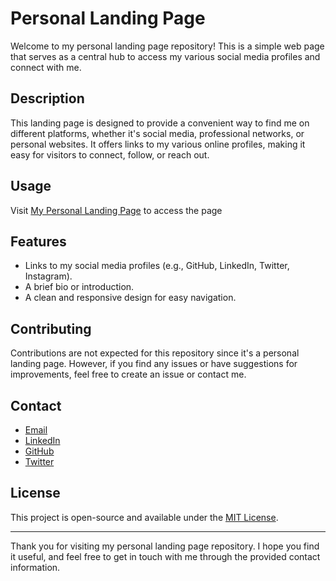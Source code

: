 # Personal Landing Page

Welcome to my personal landing page repository! This is a simple web page that serves as a central hub to access my various social media profiles and connect with me.

## Description

This landing page is designed to provide a convenient way to find me on different platforms, whether it's social media, professional networks, or personal websites. It offers links to my various online profiles, making it easy for visitors to connect, follow, or reach out.

## Usage

Visit [My Personal Landing Page](https://codexabq.github.io/personalweb/) to access the page
## Features

- Links to my social media profiles (e.g., GitHub, LinkedIn, Twitter, Instagram).
- A brief bio or introduction.
- A clean and responsive design for easy navigation.

## Contributing

Contributions are not expected for this repository since it's a personal landing page. However, if you find any issues or have suggestions for improvements, feel free to create an issue or contact me.

## Contact

- [Email](mailto:https://qaasimohinoyi@gmail.com)
- [LinkedIn](https://ng.linkedin.com/in/qaasim-codexabq-63b353297)
- [GitHub](https://github.com/CodexABQ)
- [Twitter](https://x.com/CodexABQ?t=Ug9P2BJQQ3V3X8SwIkDmtA&s=09)

## License

This project is open-source and available under the [MIT License](LICENSE).

---

Thank you for visiting my personal landing page repository. I hope you find it useful, and feel free to get in touch with me through the provided contact information.

